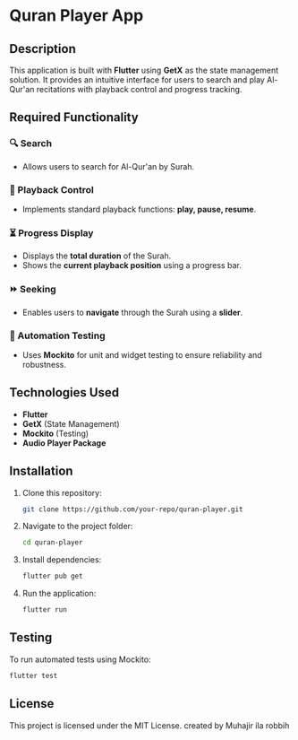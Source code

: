 # Quran Player App

## Description

This application is built with **Flutter** using **GetX** as the state management solution. It provides an intuitive interface for users to search and play Al-Qur'an recitations with playback control and progress tracking.

## Required Functionality

### 🔍 Search

- Allows users to search for Al-Qur'an by Surah.

### 🎵 Playback Control

- Implements standard playback functions: **play, pause, resume**.

### ⏳ Progress Display

- Displays the **total duration** of the Surah.
- Shows the **current playback position** using a progress bar.

### ⏩ Seeking

- Enables users to **navigate** through the Surah using a **slider**.

### 🧪 Automation Testing

- Uses **Mockito** for unit and widget testing to ensure reliability and robustness.

## Technologies Used

- **Flutter**
- **GetX** (State Management)
- **Mockito** (Testing)
- **Audio Player Package**

## Installation

1. Clone this repository:
   ```sh
   git clone https://github.com/your-repo/quran-player.git
   ```
2. Navigate to the project folder:
   ```sh
   cd quran-player
   ```
3. Install dependencies:
   ```sh
   flutter pub get
   ```
4. Run the application:
   ```sh
   flutter run
   ```

## Testing

To run automated tests using Mockito:

```sh
flutter test
```

## License

This project is licensed under the MIT License. created by Muhajir ila robbih

